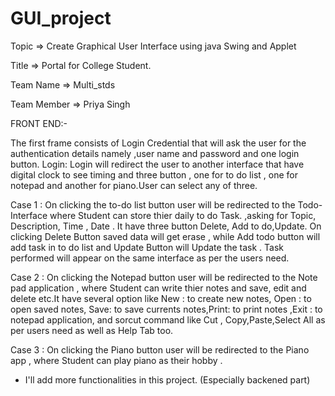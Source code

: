 # GUI_project

Topic => Create Graphical User Interface using java Swing and Applet

Title => Portal for College Student.

Team Name => Multi_stds

Team Member => Priya Singh

FRONT END:-

The first frame consists of Login Credential that will ask the user for the authentication details namely ,user name and password and one login button. Login: Login will redirect the user to another interface that  have digital clock to see timing and three button , one for to do list , one for notepad and another for piano.User can select any of three. 

Case 1 : On clicking the to-do list button user will be redirected to the Todo-Interface where Student can store thier daily to do Task. ,asking for Topic, Description, Time , Date . It have three button Delete, Add to do,Update. On clicking Delete Button saved data will get erase , while Add todo button  will add task in to do list and Update Button will Update the task . Task performed will appear on the same interface as per the users need.

Case 2 : On clicking the Notepad button user will be redirected to the Note pad application , where Student can  write thier notes and save, edit and delete etc.It have several option like New : to create new notes, Open : to open saved notes, Save: to save currents notes,Print: to print notes ,Exit : to notepad application, and sorcut command like Cut , Copy,Paste,Select All as per users need as well as Help Tab too.

Case 3 : On clicking the Piano button user will be redirected to the Piano app , where Student can play piano as their hobby .



* I'll add more functionalities in this project. (Especially backened part)

